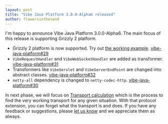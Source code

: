 ```yaml
---
layout: post
title: "Vibe Java Platform 3.0.0-Alpha6 released"
author: flowersinthesand
---
```


I'm happy to announce Vibe Java Platform 3.0.0-Alpha6. The main focus of this release is supporting Grizzly 2 platform.

* Grizzly 2 platform is now supported. Try out [the working example](https://github.com/vibe-project/vibe-examples/tree/master/archetype/vibe-java-server/platform/grizzly2). [vibe-java-platform#29](https://github.com/vibe-project/vibe-java-platform/issues/29)
* `VibeRequestHandler` and `VibeWebSocketHandler` are added as transformer. [vibe-java-platform#31](https://github.com/vibe-project/vibe-java-platform/issues/31)
* Transformers like `VibeServlet` and `VibeServerEndPoint` are changed into abstract classes. [vibe-java-platform#32](https://github.com/vibe-project/vibe-java-platform/issues/32)
* `netty-all` dependency is changed to `netty-codec-http`. [vibe-java-platform#30](https://github.com/vibe-project/vibe-java-platform/issues/30)

In next phase, we will focus on [Transport calculation](https://github.com/vibe-project/vibe-protocol/issues/14) which is the process to find the very working transport for any given situation. With that protocol extension, you can forget what the transport is and does. If you have any feedback or suggestions, please [let us know](http://groups.google.com/group/atmosphere-framework) and we appreciate them as always.